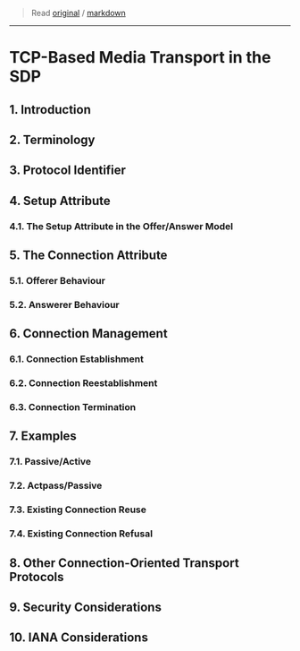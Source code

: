 > Read [original](https://tools.ietf.org/html/rfc4145) / [markdown](../markdown/rfc4145.md)

---

# TCP-Based Media Transport in the SDP

## 1. Introduction

## 2. Terminology

## 3. Protocol Identifier

## 4. Setup Attribute

### 4.1. The Setup Attribute in the Offer/Answer Model

## 5. The Connection Attribute

### 5.1. Offerer Behaviour

### 5.2. Answerer Behaviour

## 6. Connection Management

### 6.1. Connection Establishment

### 6.2. Connection Reestablishment

### 6.3. Connection Termination

## 7. Examples

### 7.1. Passive/Active

### 7.2. Actpass/Passive

### 7.3. Existing Connection Reuse

### 7.4. Existing Connection Refusal

## 8. Other Connection-Oriented Transport Protocols

## 9. Security Considerations

## 10. IANA Considerations
